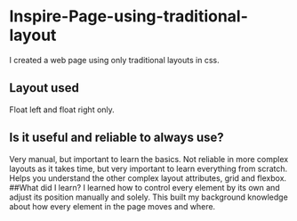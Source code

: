# Inspire-Page-using-traditional-layout
I created a web page using only traditional layouts in css.
## Layout used
Float left and float right only.
## Is it useful and reliable to always use?
Very manual, but important to learn the basics. Not reliable in more complex layouts as it takes time, but very important to learn everything from scratch.
Helps you understand the other complex layout attributes, grid and flexbox.
##What did I learn?
I learned how to control every element by its own and adjust its position manually and solely. This built my background knowledge about how every element in the page moves and where.
